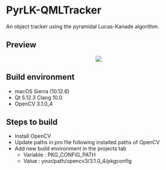 # PyrLK-QMLTracker
An object tracker using the pyramidal Lucas-Kanade algorithm.

## Preview
<p align="center">
<img src="preview/preview1.gif">
</p>

## Build environment
* macOS Sierra (10.12.6)
* Qt 5.12.3 Clang 10.0
* OpenCV 3.1.0_4

## Steps to build
* Install OpenCV
* Update paths in pro file following installed paths of OpenCV
* Add new build environment in the projects tab 
  * Variable : PKG_CONFIG_PATH
  * Value : your/path/opencv3/3.1.0_4/pkgconfig
